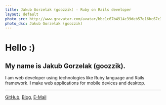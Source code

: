 ```yaml
---
title: Jakub Gorzelak (goozzik) - Ruby on Rails developer
layout: default
photo_src: http://www.gravatar.com/avatar/bbc1c67b4914c39deb57e16bc67c3780.png
photo_dsc: Jakub Gorzelak (goozzik)
---
```


# Hello :)

## My name is Jakub Gorzelak (goozzik).

I am web developer using technologies like Ruby language and Rails framework. I make web applications for mobile devices and desktop.

<hr>

[GitHub](http://github.com/goozzik),
[Blog](http://goozzik.tumblr.com),
[E-Mail](mailto:jakubgorzelak@gmail.com)
